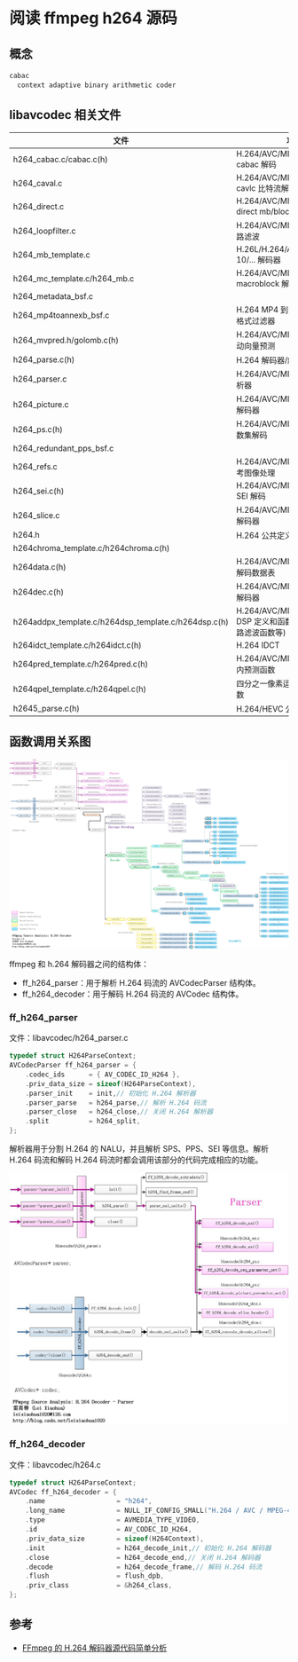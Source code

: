 # 阅读 ffmpeg h264 源码

## 概念

```txt
cabac
  context adaptive binary arithmetic coder
```

## libavcodec 相关文件

| 文件 | 功能 |
| --- | --- |
| h264_cabac.c/cabac.c(h) | H.264/AVC/MPEG-4 part10 cabac 解码 |
| h264_caval.c | H.264/AVC/MPEG-4 part10 cavlc 比特流解码 |
| h264_direct.c | H.264/AVC/MPEG-4 part10 direct mb/block 解码 |
| h264_loopfilter.c | H.264/AVC/MPEG-4 part10 环路滤波 |
| h264_mb_template.c | H.26L/H.264/AVC/JVT/14496-10/... 解码器 |
| h264_mc_template.c/h264_mb.c | H.264/AVC/MPEG-4 part10 macroblock 解码 |
| h264_metadata_bsf.c |  |
| h264_mp4toannexb_bsf.c | H.264 MP4 到 Annex B 字节流格式过滤器 |
| h264_mvpred.h/golomb.c(h) | H.264/AVC/MPEG-4 part10 移动向量预测 |
| h264_parse.c(h) | H.264 解码器/解析器共享代码 |
| h264_parser.c | H.264/AVC/MPEG-4 part10 解析器 |
| h264_picture.c | H.264/AVC/MPEG-4 part10 编解码器 |
| h264_ps.c(h) | H.264/AVC/MPEG-4 part10 参数集解码 |
| h264_redundant_pps_bsf.c |  |
| h264_refs.c | H.264/AVC/MPEG-4 part10 参考图像处理 |
| h264_sei.c(h) | H.264/AVC/MPEG-4 part10 SEI 解码 |
| h264_slice.c | H.264/AVC/MPEG-4 part10 编解码器 |
| h264.h | H.264 公共定义 |
| h264chroma_template.c/h264chroma.c(h) |  |
| h264data.c(h) | H.264/AVC/MPEG-4 part10 编解码数据表 |
| h264dec.c(h) | H.264/AVC/MPEG-4 part10 编解码器 |
| h264addpx_template.c/h264dsp_template.c/h264dsp.c(h) | H.264/AVC/MPEG-4 part10 DSP 定义和函数(包含 IDCT、环路滤波函数等) |
| h264idct_template.c/h264idct.c(h) | H.264 IDCT |
| h264pred_template.c/h264pred.c(h) | H.264/AVC/MPEG-4 part10 帧内预测函数 |
| h264qpel_template.c/h264qpel.c(h) | 四分之一像素运动补偿相关的函数 |
| h2645_parse.c(h) | H.264/HEVC 公共解析代码 |

## 函数调用关系图

![H.264 解码器的函数调用关系图](images/h264_decoder_func.jpg)

ffmpeg 和 h.264 解码器之间的结构体：

- ff_h264_parser：用于解析 H.264 码流的 AVCodecParser 结构体。
- ff_h264_decoder：用于解码 H.264 码流的 AVCodec 结构体。

### ff_h264_parser

文件：libavcodec/h264_parser.c

```c
typedef struct H264ParseContext;
AVCodecParser ff_h264_parser = {
    .codec_ids      = { AV_CODEC_ID_H264 },
    .priv_data_size = sizeof(H264ParseContext),
    .parser_init    = init,// 初始化 H.264 解析器
    .parser_parse   = h264_parse,// 解析 H.264 码流
    .parser_close   = h264_close,// 关闭 H.264 解析器
    .split          = h264_split,
};
```

解析器用于分割 H.264 的 NALU，并且解析 SPS、PPS、SEI 等信息。解析 H.264 码流和解码 H.264 码流时都会调用该部分的代码完成相应的功能。

![H.264 解析器函数调用](images/h264_parser.jpg)

### ff_h264_decoder

文件：libavcodec/h264.c

```c
typedef struct H264ParseContext;
AVCodec ff_h264_decoder = {
    .name                  = "h264",
    .long_name             = NULL_IF_CONFIG_SMALL("H.264 / AVC / MPEG-4 AVC / MPEG-4 part 10"),
    .type                  = AVMEDIA_TYPE_VIDEO,
    .id                    = AV_CODEC_ID_H264,
    .priv_data_size        = sizeof(H264Context),
    .init                  = h264_decode_init,// 初始化 H.264 解码器
    .close                 = h264_decode_end,// 关闭 H.264 解码器
    .decode                = h264_decode_frame,// 解码 H.264 码流
    .flush                 = flush_dpb,
    .priv_class            = &h264_class,
};
```

## 参考

- [FFmpeg 的 H.264 解码器源代码简单分析](https://blog.csdn.net/leixiaohua1020/article/details/44864509)
